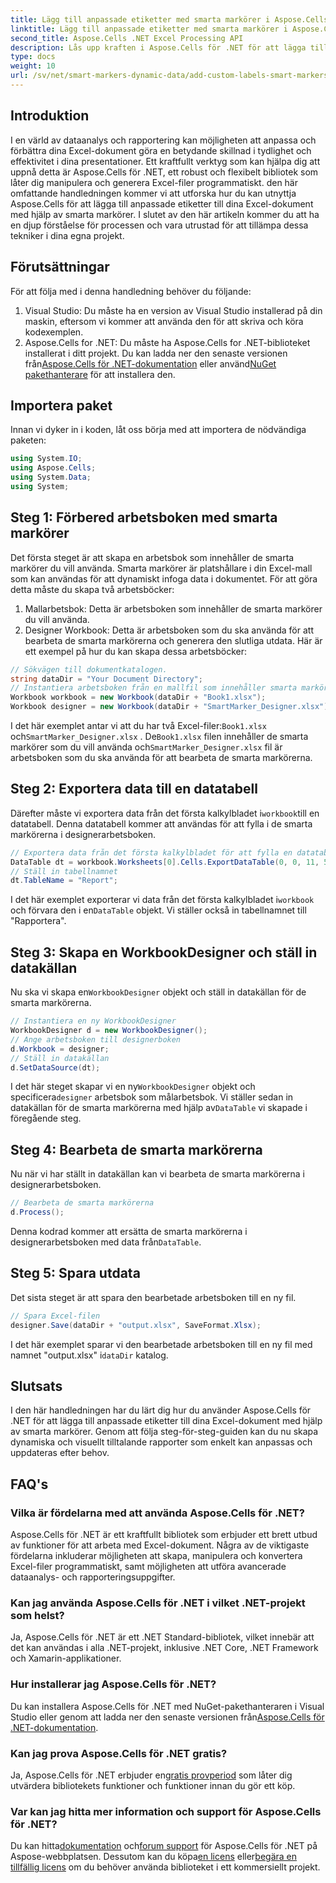 ```yaml
---
title: Lägg till anpassade etiketter med smarta markörer i Aspose.Cells
linktitle: Lägg till anpassade etiketter med smarta markörer i Aspose.Cells
second_title: Aspose.Cells .NET Excel Processing API
description: Lås upp kraften i Aspose.Cells för .NET för att lägga till anpassade etiketter och smarta markörer till dina Excel-dokument. Följ denna steg-för-steg handledning och skapa dynamiska, visuellt tilltalande rapporter.
type: docs
weight: 10
url: /sv/net/smart-markers-dynamic-data/add-custom-labels-smart-markers/
---
```

## Introduktion
I en värld av dataanalys och rapportering kan möjligheten att anpassa och förbättra dina Excel-dokument göra en betydande skillnad i tydlighet och effektivitet i dina presentationer. Ett kraftfullt verktyg som kan hjälpa dig att uppnå detta är Aspose.Cells för .NET, ett robust och flexibelt bibliotek som låter dig manipulera och generera Excel-filer programmatiskt.
den här omfattande handledningen kommer vi att utforska hur du kan utnyttja Aspose.Cells för att lägga till anpassade etiketter till dina Excel-dokument med hjälp av smarta markörer. I slutet av den här artikeln kommer du att ha en djup förståelse för processen och vara utrustad för att tillämpa dessa tekniker i dina egna projekt.
## Förutsättningar
För att följa med i denna handledning behöver du följande:
1. Visual Studio: Du måste ha en version av Visual Studio installerad på din maskin, eftersom vi kommer att använda den för att skriva och köra kodexemplen.
2.  Aspose.Cells for .NET: Du måste ha Aspose.Cells for .NET-biblioteket installerat i ditt projekt. Du kan ladda ner den senaste versionen från[Aspose.Cells för .NET-dokumentation](https://reference.aspose.com/cells/net/) eller använd[NuGet pakethanterare](https://www.nuget.org/packages/Aspose.Cells/) för att installera den.
## Importera paket
Innan vi dyker in i koden, låt oss börja med att importera de nödvändiga paketen:
```csharp
using System.IO;
using Aspose.Cells;
using System.Data;
using System;
```
## Steg 1: Förbered arbetsboken med smarta markörer
Det första steget är att skapa en arbetsbok som innehåller de smarta markörer du vill använda. Smarta markörer är platshållare i din Excel-mall som kan användas för att dynamiskt infoga data i dokumentet.
För att göra detta måste du skapa två arbetsböcker:
1. Mallarbetsbok: Detta är arbetsboken som innehåller de smarta markörer du vill använda.
2. Designer Workbook: Detta är arbetsboken som du ska använda för att bearbeta de smarta markörerna och generera den slutliga utdata.
Här är ett exempel på hur du kan skapa dessa arbetsböcker:
```csharp
// Sökvägen till dokumentkatalogen.
string dataDir = "Your Document Directory";
// Instantiera arbetsboken från en mallfil som innehåller smarta markörer
Workbook workbook = new Workbook(dataDir + "Book1.xlsx");
Workbook designer = new Workbook(dataDir + "SmartMarker_Designer.xlsx");
```
 I det här exemplet antar vi att du har två Excel-filer:`Book1.xlsx` och`SmartMarker_Designer.xlsx` . De`Book1.xlsx` filen innehåller de smarta markörer som du vill använda och`SmartMarker_Designer.xlsx` fil är arbetsboken som du ska använda för att bearbeta de smarta markörerna.
## Steg 2: Exportera data till en datatabell
 Därefter måste vi exportera data från det första kalkylbladet i`workbook`till en datatabell. Denna datatabell kommer att användas för att fylla i de smarta markörerna i designerarbetsboken.
```csharp
// Exportera data från det första kalkylbladet för att fylla en datatabell
DataTable dt = workbook.Worksheets[0].Cells.ExportDataTable(0, 0, 11, 5, true);
// Ställ in tabellnamnet
dt.TableName = "Report";
```
 I det här exemplet exporterar vi data från det första kalkylbladet i`workbook` och förvara den i en`DataTable` objekt. Vi ställer också in tabellnamnet till "Rapportera".
## Steg 3: Skapa en WorkbookDesigner och ställ in datakällan
 Nu ska vi skapa en`WorkbookDesigner` objekt och ställ in datakällan för de smarta markörerna.
```csharp
// Instantiera en ny WorkbookDesigner
WorkbookDesigner d = new WorkbookDesigner();
// Ange arbetsboken till designerboken
d.Workbook = designer;
// Ställ in datakällan
d.SetDataSource(dt);
```
 I det här steget skapar vi en ny`WorkbookDesigner` objekt och specificera`designer` arbetsbok som målarbetsbok. Vi ställer sedan in datakällan för de smarta markörerna med hjälp av`DataTable` vi skapade i föregående steg.
## Steg 4: Bearbeta de smarta markörerna
Nu när vi har ställt in datakällan kan vi bearbeta de smarta markörerna i designerarbetsboken.
```csharp
// Bearbeta de smarta markörerna
d.Process();
```
Denna kodrad kommer att ersätta de smarta markörerna i designerarbetsboken med data från`DataTable`.
## Steg 5: Spara utdata
Det sista steget är att spara den bearbetade arbetsboken till en ny fil.
```csharp
// Spara Excel-filen
designer.Save(dataDir + "output.xlsx", SaveFormat.Xlsx);
```
 I det här exemplet sparar vi den bearbetade arbetsboken till en ny fil med namnet "output.xlsx" i`dataDir` katalog.
## Slutsats
I den här handledningen har du lärt dig hur du använder Aspose.Cells för .NET för att lägga till anpassade etiketter till dina Excel-dokument med hjälp av smarta markörer. Genom att följa steg-för-steg-guiden kan du nu skapa dynamiska och visuellt tilltalande rapporter som enkelt kan anpassas och uppdateras efter behov.
## FAQ's
### Vilka är fördelarna med att använda Aspose.Cells för .NET?
Aspose.Cells för .NET är ett kraftfullt bibliotek som erbjuder ett brett utbud av funktioner för att arbeta med Excel-dokument. Några av de viktigaste fördelarna inkluderar möjligheten att skapa, manipulera och konvertera Excel-filer programmatiskt, samt möjligheten att utföra avancerade dataanalys- och rapporteringsuppgifter.
### Kan jag använda Aspose.Cells för .NET i vilket .NET-projekt som helst?
Ja, Aspose.Cells för .NET är ett .NET Standard-bibliotek, vilket innebär att det kan användas i alla .NET-projekt, inklusive .NET Core, .NET Framework och Xamarin-applikationer.
### Hur installerar jag Aspose.Cells för .NET?
 Du kan installera Aspose.Cells för .NET med NuGet-pakethanteraren i Visual Studio eller genom att ladda ner den senaste versionen från[Aspose.Cells för .NET-dokumentation](https://reference.aspose.com/cells/net/).
### Kan jag prova Aspose.Cells för .NET gratis?
 Ja, Aspose.Cells för .NET erbjuder en[gratis provperiod](https://releases.aspose.com/) som låter dig utvärdera bibliotekets funktioner och funktioner innan du gör ett köp.
### Var kan jag hitta mer information och support för Aspose.Cells för .NET?
 Du kan hitta[dokumentation](https://reference.aspose.com/cells/net/) och[forum support](https://forum.aspose.com/c/cells/9) för Aspose.Cells för .NET på Aspose-webbplatsen. Dessutom kan du köpa[en licens](https://purchase.aspose.com/buy) eller[begära en tillfällig licens](https://purchase.aspose.com/temporary-license/) om du behöver använda biblioteket i ett kommersiellt projekt.